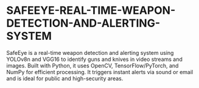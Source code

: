 # SAFEEYE-REAL-TIME-WEAPON-DETECTION-AND-ALERTING-SYSTEM
SafeEye is a real-time weapon detection and alerting system using YOLOv8n and VGG16 to identify guns and knives in video streams and images. Built with Python, it uses OpenCV, TensorFlow/PyTorch, and NumPy for efficient processing. It triggers instant alerts via sound or email and is ideal for public and high-security areas.
